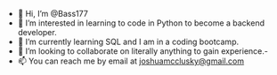 - 👋 Hi, I’m @Bass177
- 👀 I’m interested in learning to code in Python to become a backend developer.
- 🌱 I’m currently learning SQL and I am in a coding bootcamp.
- 💞️ I’m looking to collaborate on literally anything to gain experience.-
- 📫 You can reach me by email at joshuamcclusky@gmail.com 
<!---
Bass177/Bass177 is a ✨ special ✨ repository because its `README.md` (this file) appears on your GitHub profile.
You can click the Preview link to take a look at your changes.
--->
